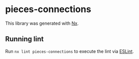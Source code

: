 # pieces-connections

This library was generated with [Nx](https://nx.dev).

## Running lint

Run `nx lint pieces-connections` to execute the lint via [ESLint](https://eslint.org/).
